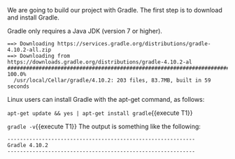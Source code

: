 We are going to build our project with Gradle. The first step is to download and install Gradle.

Gradle only requires a Java JDK (version 7 or higher).


```
==> Downloading https://services.gradle.org/distributions/gradle-4.10.2-all.zip
==> Downloading from https://downloads.gradle.org/distributions/gradle-4.10.2-al
######################################################################## 100.0%
  /usr/local/Cellar/gradle/4.10.2: 203 files, 83.7MB, built in 59 seconds
```

Linux users can install Gradle with the apt-get command, as follows:

`apt-get update && yes | apt-get install gradle`{{execute T1}} 
 

`gradle -v`{{execute T1}} 
The output is something like the following:

```
------------------------------------------------------------
Gradle 4.10.2
------------------------------------------------------------
```
